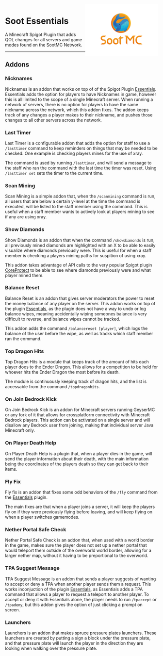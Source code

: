 <img align="right" width="240" src="./img/mainicon.png">

# Soot Essentials 

A Minecraft Spigot Plugin that adds QOL changes for all servers and game modes found on the SootMC Network.



---

## Addons

### Nicknames

Nicknames is an addon that works on top of of the Spigot Plugin [Essentials](https://essentialsx.net). Essentials adds the option for players to have Nicknames in game, however this is all limited to the scope of a single Minecraft server. When running a network of servers, there is no option for players to have the same nickname across the network, which this addon fixes. The addon keeps track of any changes a player makes to their nickname, and pushes those changes to all other servers across the network.

### Last Timer

Last Timer is a configurable addon that adds the option for staff to use a ```/lasttimer``` command to keep reminders on things that may be needed to be checked. One example is checking players mines for the use of xray.

The command is used by running ```/lasttimer```, and will send a message to the staff who ran the command with the last time the timer was reset. Using ```/lasttimer set``` sets the timer to the current time.

### Scan Mining

Scan Mining is a simple addon that, when the ```/scanmining``` command is run, all users that are below a certain y-level at the time the command is executed, will be listed to the staff member using the command. This is useful when a staff member wants to actively look at players mining to see if any are using xray.

### Show Diamonds

Show Diamonds is an addon that when the command ```/showdiamonds``` is run, all previously mined diamonds are highlighted with an X to be able to easily visualize where diamonds previously were. This is useful for when a staff member is checking a players mining paths for suspition of using xray.

This addon takes advantage of API calls to the very popular Spigot plugin [CoreProtect](https://www.coreprotect.net) to be able to see where diamonds previously were and what player mined them.

### Balance Reset

Balance Reset is an addon that gives server moderators the power to reset the money balance of any player on the server. This addon works on top of the plugin [Essentials](https://essentialsx.net), as the plugin does not have a way to undo or log balance wipes, meaning accidentally wiping someones balance is very difficult to reverse, and balance wipes cannot be tracked.

This addon adds the command ```/balancereset [player]```, which logs the balance of the user before the wipe, as well as tracks which staff member ran the command.

### Top Dragon Hits

Top Dragon Hits is a module that keeps track of the amount of hits each player does to the Ender Dragon. This allows for a competition to be held for whoever hits the Ender Dragon the most before its death.

The module is continuously keeping track of dragon hits, and the list is accessable from the command ```/topdragonhits```.

### On Join Bedrock Kick

On Join Bedrock Kick is an addon for Minecraft servers running GeyserMC or any fork of it that allows for crossplatform connectivity with Minecraft Bedrock players. This addon can be activated on a single server and will disallow any Bedrock user from joining, making that individual server Java Minecraft only.

### On Player Death Help

On Player Death Help is a plugin that, when a player dies in the game, will send the player information about their death, with the main information being the coordinates of the players death so they can get back to their items.

### Fly Fix

Fly fix is an addon that fixes some odd behaviors of the ```/fly``` command from the [Essentials](https://essentialsx.net) plugin.

The main fixes are that when a player joins a server, it will keep the players fly on if they were previously flying before leaving, and will keep flying on when a player switches gamemodes.

### Nether Portal Safe Check

Nether Portal Safe Check is an addon that, when used with a world border in the game, makes sure the player does not set up a nether portal that would teleport them outside of the overworld world border, allowing for a larger nether map, without it having to be preportional to the overworld.

### TPA Suggest Message

TPA Suggest Message is an addon that sends a player suggests of wanting to accept or deny a TPA when another player sends them a request. This works inconjuction of the plugin [Essentials](https://essentialsx.net), as Essentials adds a TPA command that allows a player to request a teleport to another player. To accept or deny it with Essentials alone, the player needs to run ```/tpaccept``` or ```/tpadeny```, but this addon gives the option of just clicking a prompt on screen.

### Launchers

Launchers is an addon that makes spruce pressure plates launchers. These launchers are created by putting a sign a block under the pressure plate, and that pressure plate will launch the player in the direction they are looking when walking over the pressure plate.
